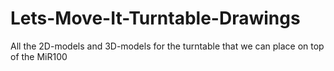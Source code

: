 # Lets-Move-It-Turntable-Drawings
All the 2D-models and 3D-models for the turntable that we can place on top of the MiR100
